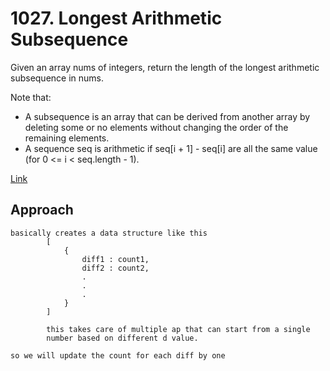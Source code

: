 # 1027. Longest Arithmetic Subsequence

Given an array nums of integers, return the length of the longest arithmetic subsequence in nums.

Note that:

- A subsequence is an array that can be derived from another array by deleting some or no elements without changing the order of the remaining elements.
- A sequence seq is arithmetic if seq[i + 1] - seq[i] are all the same value (for 0 <= i < seq.length - 1).

[Link](https://leetcode.com/problems/longest-arithmetic-subsequence/description/)

## Approach

    basically creates a data structure like this
            [
                {
                    diff1 : count1,
                    diff2 : count2,
                    .
                    .
                    .
                }
            ]

            this takes care of multiple ap that can start from a single
            number based on different d value.

    so we will update the count for each diff by one 

